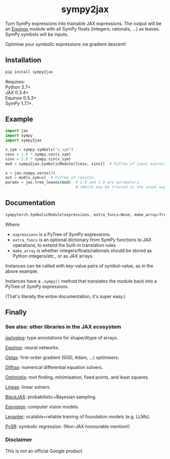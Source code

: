 <h1 align="center">sympy2jax</h1>

Turn SymPy expressions into trainable JAX expressions. The output will be an [Equinox](https://github.com/patrick-kidger/equinox) module with all SymPy floats (integers, rationals, ...) as leaves. SymPy symbols will be inputs.

Optimise your symbolic expressions via gradient descent!

## Installation

```bash
pip install sympy2jax
```

Requires:  
Python 3.7+  
JAX 0.3.4+  
Equinox 0.5.3+  
SymPy 1.7.1+.

## Example

```python
import jax
import sympy
import sympy2jax

x_sym = sympy.symbols("x_sym")
cosx = 1.0 * sympy.cos(x_sym)
sinx = 2.0 * sympy.sin(x_sym)
mod = sympy2jax.SymbolicModule([cosx, sinx])  # PyTree of input expressions

x = jax.numpy.zeros(3)
out = mod(x_sym=x)  # PyTree of results.
params = jax.tree_leaves(mod)  # 1.0 and 2.0 are parameters.
                               # (Which may be trained in the usual way for Equinox.)
```

## Documentation

```python
sympytorch.SymbolicModule(expressions, extra_funcs=None, make_array=True)
```

Where:
- `expressions` is a PyTree of SymPy expressions.
- `extra_funcs` is an optional dictionary from SymPy functions to JAX operations, to extend the built-in translation rules.
- `make_array` is whether integers/floats/rationals should be stored as Python integers/etc., or as JAX arrays.

Instances can be called with key-value pairs of symbol-value, as in the above example.

Instances have a `.sympy()` method that translates the module back into a PyTree of SymPy expressions.

(That's literally the entire documentation, it's super easy.)

## Finally

### See also: other libraries in the JAX ecosystem

[jaxtyping](https://github.com/google/jaxtyping): type annotations for shape/dtype of arrays.

[Equinox](https://github.com/patrick-kidger/equinox): neural networks.

[Optax](https://github.com/deepmind/optax): first-order gradient (SGD, Adam, ...) optimisers.

[Diffrax](https://github.com/patrick-kidger/diffrax): numerical differential equation solvers.

[Optimistix](https://github.com/patrick-kidger/optimistix): root finding, minimisation, fixed points, and least squares.

[Lineax](https://github.com/google/lineax): linear solvers.

[BlackJAX](https://github.com/blackjax-devs/blackjax): probabilistic+Bayesian sampling.

[Eqxvision](https://github.com/paganpasta/eqxvision): computer vision models.

[Levanter](https://github.com/stanford-crfm/levanter): scalable+reliable training of foundation models (e.g. LLMs).

[PySR](https://github.com/milesCranmer/PySR): symbolic regression. (Non-JAX honourable mention!)

### Disclaimer

This is not an official Google product.

